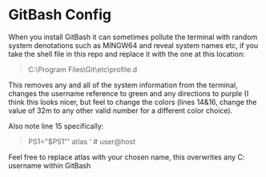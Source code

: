 # GitBash Config

When you install GitBash it can sometimes pollute the terminal with random system denotations such as MINGW64 and reveal system names etc, if you take the shell file in this repo and replace it with the one at this location:

> C:\Program Files\Git\etc\profile.d

This removes any and all of the system information from the terminal, changes the username reference to green and any directions to purple (I think this looks nicer, but feel to change the colors (lines 14&16, change the value of 32m to any other valid number for a different color choice).

Also note line 15 specifically:

> 	PS1="$PS1"' atlas '             # user@host<space>
  
  Feel free to replace atlas with your chosen name, this overwrites any C: username within GitBash
